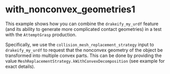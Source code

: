 # with_nonconvex_geometries1

This example shows how you can combine the `drakeify_my_urdf` feature
(and its ability to generate more complicated contact geometries)
in a test with the `AttemptGrasp` production.

Specifically, we use the `collision_mesh_replacement_strategy` input to `drakeify_my_urdf` to request that the nonconvex geometry of the object be transformed into multiple convex parts. This can be done by providing the value `MeshReplacementStrategy.kWithConvexDecomposition` (see example for exact details).